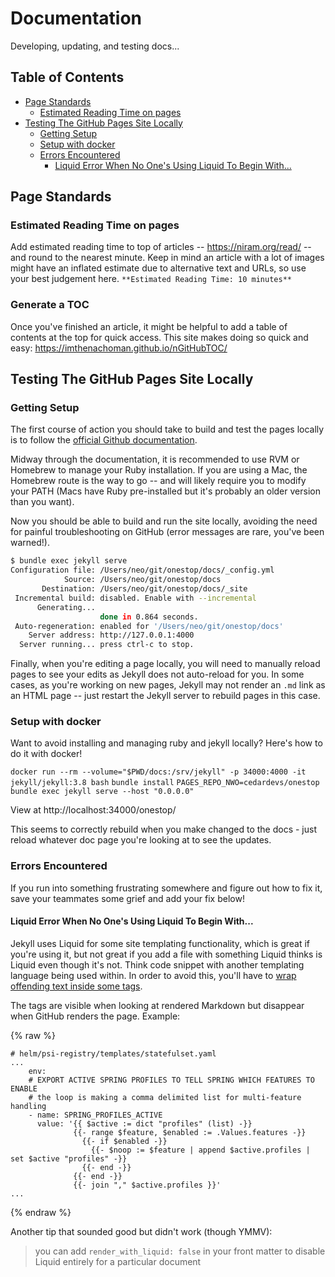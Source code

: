 # Documentation

Developing, updating, and testing docs...

## Table of Contents
* [Page Standards](#page-standards)
    * [Estimated Reading Time on pages](#estimated-reading-time-on-pages)
* [Testing The GitHub Pages Site Locally](#testing-the-github-pages-site-locally)
    * [Getting Setup](#getting-setup)
    * [Setup with docker](#setup-with-docker)
    * [Errors Encountered](#errors-encountered)
        * [Liquid Error When No One's Using Liquid To Begin With...](#liquid-error-when-no-ones-using-liquid-to-begin-with)

## Page Standards

### Estimated Reading Time on pages
Add estimated reading time to top of articles -- https://niram.org/read/ -- and round to the nearest minute. Keep in mind an article with a lot of images might have an inflated estimate due to alternative text and URLs, so use your best judgement here.
`**Estimated Reading Time: 10 minutes**`

### Generate a TOC
Once you've finished an article, it might be helpful to add a table of contents at the top for quick access. This site makes doing so quick and easy: https://imthenachoman.github.io/nGitHubTOC/

## Testing The GitHub Pages Site Locally
### Getting Setup
The first course of action you should take to build and test the pages locally is to follow the [official Github documentation](https://help.github.com/en/github/working-with-github-pages/testing-your-github-pages-site-locally-with-jekyll).

Midway through the documentation, it is recommended to use RVM or Homebrew to manage your Ruby installation. If you are using a Mac, the Homebrew route is the way to go -- and will likely require you to modify your PATH (Macs have Ruby pre-installed but it's probably an older version than you want).

Now you should be able to build and run the site locally, avoiding the need for painful troubleshooting on GitHub (error messages are rare, you've been warned!).
```bash
$ bundle exec jekyll serve
Configuration file: /Users/neo/git/onestop/docs/_config.yml
            Source: /Users/neo/git/onestop/docs
       Destination: /Users/neo/git/onestop/docs/_site
 Incremental build: disabled. Enable with --incremental
      Generating...
                    done in 0.864 seconds.
 Auto-regeneration: enabled for '/Users/neo/git/onestop/docs'
    Server address: http://127.0.0.1:4000
  Server running... press ctrl-c to stop.
```

Finally, when you're editing a page locally, you will need to manually reload pages to see your edits as Jekyll does not auto-reload for you. In some cases, as you're working on new pages, Jekyll may not render an `.md` link as an HTML page -- just restart the Jekyll server to rebuild pages in this case.

### Setup with docker

Want to avoid installing and managing ruby and jekyll locally? Here's how to do it with docker!

`docker run --rm --volume="$PWD/docs:/srv/jekyll" -p 34000:4000 -it jekyll/jekyll:3.8 bash`
`bundle install`
`PAGES_REPO_NWO=cedardevs/onestop bundle exec jekyll serve --host "0.0.0.0"`

View at http://localhost:34000/onestop/

This seems to correctly rebuild when you make changed to the docs - just reload whatever doc page you're looking at to see the updates.

### Errors Encountered
If you run into something frustrating somewhere and figure out how to fix it, save your teammates some grief and add your fix below!
#### Liquid Error When No One's Using Liquid To Begin With...
Jekyll uses Liquid for some site templating functionality, which is great if you're using it, but not great if you add a file with something Liquid thinks is Liquid even though it's not. Think code snippet with another templating language being used within. In order to avoid this, you'll have to [wrap offending text inside some tags](https://github.com/jekyll/jekyll/blob/master/docs/_docs/liquid/tags.md#code-snippet-highlighting).

The tags are visible when looking at rendered Markdown but disappear when GitHub renders the page. Example:

{% raw %}
```
# helm/psi-registry/templates/statefulset.yaml
...
    env:
    # EXPORT ACTIVE SPRING PROFILES TO TELL SPRING WHICH FEATURES TO ENABLE
    # the loop is making a comma delimited list for multi-feature handling
    - name: SPRING_PROFILES_ACTIVE
      value: '{{ $active := dict "profiles" (list) -}}
              {{- range $feature, $enabled := .Values.features -}}
                {{- if $enabled -}}
                  {{- $noop := $feature | append $active.profiles | set $active "profiles" -}}
                {{- end -}}
              {{- end -}}
              {{- join "," $active.profiles }}'
...
```
{% endraw %}

Another tip that sounded good but didn't work (though YMMV):
>you can add `render_with_liquid: false` in your front matter to disable Liquid entirely for a particular document
